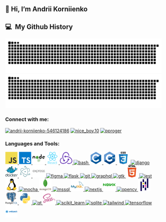 <h2> 👋 Hi, I’m Andrii Korniienko</h2>

<h2> 💻 &nbsp;My Github History</h2>

![github contribution grid snake animation](https://raw.githubusercontent.com/pproger/pproger/output/github-contribution-grid-snake-dark.svg#gh-dark-mode-only)![github contribution grid snake animation](https://raw.githubusercontent.com/pproger/pproger/output/github-contribution-grid-snake.svg#gh-light-mode-only)


<h3 align="left">Connect with me:</h3>
<p align="left">
	<a href="https://linkedin.com/in/andrii-korniienko-546124186" target="blank"><img align="center"
			src="https://raw.githubusercontent.com/rahuldkjain/github-profile-readme-generator/master/src/images/icons/Social/linked-in-alt.svg"
			alt="andrii-korniienko-546124186" height="30" width="40" /></a>
	<a href="https://www.instagram.com/p_proger" target="blank"><img align="center"
			src="https://raw.githubusercontent.com/rahuldkjain/github-profile-readme-generator/master/src/images/icons/Social/instagram.svg"
			alt="nice_boy.10" height="30" width="40" /></a>
	<a href="https://youtube.com/@pproger?si=mAhyTjK-MNETJ7XF" target="blank"><img align="center" src="https://raw.githubusercontent.com/rahuldkjain/github-profile-readme-generator/master/src/images/icons/Social/youtube.svg" alt="pproger" height="30" width="40" /></a>
</p>

<h3 align="left">Languages and Tools:</h3>
<p align="left">
	<a href="https://developer.mozilla.org/en-US/docs/Web/JavaScript" target="_blank" rel="noreferrer"> <img
			src="https://raw.githubusercontent.com/devicons/devicon/master/icons/javascript/javascript-original.svg"
			alt="javascript" width="40" height="40" /> </a>
	<a href="https://www.typescriptlang.org/" target="_blank" rel="noreferrer"> <img
			src="https://raw.githubusercontent.com/devicons/devicon/master/icons/typescript/typescript-original.svg"
			alt="typescript" width="40" height="40" /> </a>
	<a href="https://nodejs.org" target="_blank" rel="noreferrer"> <img
			src="https://raw.githubusercontent.com/devicons/devicon/master/icons/nodejs/nodejs-original-wordmark.svg"
			alt="nodejs" width="40" height="40" /> </a>
	<a href="https://reactjs.org/" target="_blank" rel="noreferrer"> <img
			src="https://raw.githubusercontent.com/devicons/devicon/master/icons/react/react-original-wordmark.svg"
			alt="react" width="40" height="40" /> </a> <a href="https://redux.js.org" target="_blank" rel="noreferrer"> <img
			src="https://raw.githubusercontent.com/devicons/devicon/master/icons/redux/redux-original.svg" alt="redux"
			width="40" height="40" /> </a>
	<a href="https://www.gnu.org/software/bash/" target="_blank" rel="noreferrer"> <img
			src="https://www.vectorlogo.zone/logos/gnu_bash/gnu_bash-icon.svg" alt="bash" width="40" height="40" /> </a> <a
		href="https://www.cprogramming.com/" target="_blank" rel="noreferrer"> <img
			src="https://raw.githubusercontent.com/devicons/devicon/master/icons/c/c-original.svg" alt="c" width="40"
			height="40" /> </a> <a href="https://www.w3schools.com/cpp/" target="_blank" rel="noreferrer"> <img
			src="https://raw.githubusercontent.com/devicons/devicon/master/icons/cplusplus/cplusplus-original.svg"
			alt="cplusplus" width="40" height="40" /> </a> <a href="https://www.w3schools.com/css/" target="_blank"
		rel="noreferrer"> <img
			src="https://raw.githubusercontent.com/devicons/devicon/master/icons/css3/css3-original-wordmark.svg" alt="css3"
			width="40" height="40" /> </a> <a href="https://www.djangoproject.com/" target="_blank" rel="noreferrer"> <img
			src="https://cdn.worldvectorlogo.com/logos/django.svg" alt="django" width="40" height="40" /> </a> <a
		href="https://www.docker.com/" target="_blank" rel="noreferrer"> <img
			src="https://raw.githubusercontent.com/devicons/devicon/master/icons/docker/docker-original-wordmark.svg"
			alt="docker" width="40" height="40" /> </a> <a href="https://www.electronjs.org" target="_blank" rel="noreferrer">
		<img src="https://raw.githubusercontent.com/devicons/devicon/master/icons/electron/electron-original.svg"
			alt="electron" width="40" height="40" /> </a> <a href="https://expressjs.com" target="_blank" rel="noreferrer">
		<img src="https://raw.githubusercontent.com/devicons/devicon/master/icons/express/express-original-wordmark.svg"
			alt="express" width="40" height="40" /> </a> <a href="https://www.figma.com/" target="_blank" rel="noreferrer">
		<img src="https://www.vectorlogo.zone/logos/figma/figma-icon.svg" alt="figma" width="40" height="40" /> </a> <a
		href="https://flask.palletsprojects.com/" target="_blank" rel="noreferrer"> <img
			src="https://www.vectorlogo.zone/logos/pocoo_flask/pocoo_flask-icon.svg" alt="flask" width="40" height="40" />
	</a> <a href="https://git-scm.com/" target="_blank" rel="noreferrer"> <img
			src="https://www.vectorlogo.zone/logos/git-scm/git-scm-icon.svg" alt="git" width="40" height="40" /> </a> <a
		href="https://graphql.org" target="_blank" rel="noreferrer"> <img
			src="https://www.vectorlogo.zone/logos/graphql/graphql-icon.svg" alt="graphql" width="40" height="40" /> </a> <a
		href="https://www.gtk.org/" target="_blank" rel="noreferrer"> <img
			src="https://upload.wikimedia.org/wikipedia/commons/7/71/GTK_logo.svg" alt="gtk" width="40" height="40" /> </a> <a
		href="https://www.w3.org/html/" target="_blank" rel="noreferrer"> <img
			src="https://raw.githubusercontent.com/devicons/devicon/master/icons/html5/html5-original-wordmark.svg"
			alt="html5" width="40" height="40" /> </a> <a href="https://jestjs.io" target="_blank" rel="noreferrer"> <img
			src="https://www.vectorlogo.zone/logos/jestjsio/jestjsio-icon.svg" alt="jest" width="40" height="40" /> </a> <a
		href="https://www.linux.org/" target="_blank" rel="noreferrer"> <img
			src="https://raw.githubusercontent.com/devicons/devicon/master/icons/linux/linux-original.svg" alt="linux"
			width="40" height="40" /> </a> <a href="https://mochajs.org" target="_blank" rel="noreferrer"> <img
			src="https://www.vectorlogo.zone/logos/mochajs/mochajs-icon.svg" alt="mocha" width="40" height="40" /> </a> <a
		href="https://www.mongodb.com/" target="_blank" rel="noreferrer"> <img
			src="https://raw.githubusercontent.com/devicons/devicon/master/icons/mongodb/mongodb-original-wordmark.svg"
			alt="mongodb" width="40" height="40" /> </a> <a href="https://www.microsoft.com/en-us/sql-server" target="_blank"
		rel="noreferrer"> <img src="https://www.svgrepo.com/show/303229/microsoft-sql-server-logo.svg" alt="mssql"
			width="40" height="40" /> </a> <a href="https://www.mysql.com/" target="_blank" rel="noreferrer"> <img
			src="https://raw.githubusercontent.com/devicons/devicon/master/icons/mysql/mysql-original-wordmark.svg"
			alt="mysql" width="40" height="40" /> </a> <a href="https://nextjs.org/" target="_blank" rel="noreferrer"> <img
			src="https://cdn.worldvectorlogo.com/logos/nextjs-2.svg" alt="nextjs" width="40" height="40" /> </a> <a
		href="https://www.nginx.com" target="_blank" rel="noreferrer"> <img
			src="https://raw.githubusercontent.com/devicons/devicon/master/icons/nginx/nginx-original.svg" alt="nginx"
			width="40" height="40" /> </a> <a href="https://opencv.org/" target="_blank" rel="noreferrer"> <img
			src="https://www.vectorlogo.zone/logos/opencv/opencv-icon.svg" alt="opencv" width="40" height="40" /> </a> <a
		href="https://pandas.pydata.org/" target="_blank" rel="noreferrer"> <img
			src="https://raw.githubusercontent.com/devicons/devicon/2ae2a900d2f041da66e950e4d48052658d850630/icons/pandas/pandas-original.svg"
			alt="pandas" width="40" height="40" /> </a> <a href="https://www.postgresql.org" target="_blank" rel="noreferrer">
		<img
			src="https://raw.githubusercontent.com/devicons/devicon/master/icons/postgresql/postgresql-original-wordmark.svg"
			alt="postgresql" width="40" height="40" /> </a> <a href="https://www.python.org" target="_blank" rel="noreferrer">
		<img src="https://raw.githubusercontent.com/devicons/devicon/master/icons/python/python-original.svg" alt="python"
			width="40" height="40" /> </a> <a href="https://www.qt.io/" target="_blank" rel="noreferrer"> <img
			src="https://upload.wikimedia.org/wikipedia/commons/0/0b/Qt_logo_2016.svg" alt="qt" width="40" height="40" /> </a>
	<a href="https://sass-lang.com" target="_blank" rel="noreferrer"> <img
			src="https://raw.githubusercontent.com/devicons/devicon/master/icons/sass/sass-original.svg" alt="sass" width="40"
			height="40" /> </a> <a href="https://scikit-learn.org/" target="_blank" rel="noreferrer"> <img
			src="https://upload.wikimedia.org/wikipedia/commons/0/05/Scikit_learn_logo_small.svg" alt="scikit_learn"
			width="40" height="40" /> </a> <a href="https://www.sqlite.org/" target="_blank" rel="noreferrer"> <img
			src="https://www.vectorlogo.zone/logos/sqlite/sqlite-icon.svg" alt="sqlite" width="40" height="40" /> </a> <a
		href="https://tailwindcss.com/" target="_blank" rel="noreferrer"> <img
			src="https://www.vectorlogo.zone/logos/tailwindcss/tailwindcss-icon.svg" alt="tailwind" width="40" height="40" />
	</a> <a href="https://www.tensorflow.org" target="_blank" rel="noreferrer"> <img
			src="https://www.vectorlogo.zone/logos/tensorflow/tensorflow-icon.svg" alt="tensorflow" width="40" height="40" />
	</a><a href="https://webpack.js.org" target="_blank" rel="noreferrer">
		<img
			src="https://raw.githubusercontent.com/devicons/devicon/d00d0969292a6569d45b06d3f350f463a0107b0d/icons/webpack/webpack-original-wordmark.svg"
			alt="webpack" width="40" height="40" /> </a>
</p>
<!---
PPROGER/PPROGER is a ✨ special ✨ repository because its `README.md` (this file) appears on your GitHub profile.
You can click the Preview link to take a look at your changes.
--->
